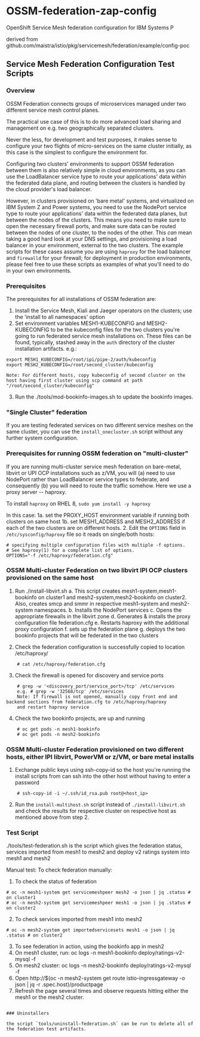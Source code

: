 # OSSM-federation-zap-config

OpenShift Service Mesh federation configuration for IBM Systems P 

derived from github.com/maistra/istio/pkg/servicemesh/federation/example/config-poc


## Service Mesh Federation Configuration Test Scripts

### Overview

OSSM Federation connects groups of microservices managed under two different service mesh control planes. 

The practical use case of this is to do more advanced load sharing and management on e.g. two geographically separated clusters.  

Never the less, for development and test purposes, it makes sense to configure your two flights of micro-services on the same cluster initially, as this case is the simplest to configure the environment for. 

Configuring two clusters' environments to support OSSM federation between them is also relatively simple in cloud environments, as you can use the LoadBalancer service type to route your applications' data within the federated data plane, and routing between the clusters is handled by the cloud provider's load balancer.  

However, in clusters provisioned on 'bare metal' systems, and virtualized on IBM System Z and Power systems, you need to use the NodePort service type to route your applications' data within the federated data planes, but between the nodes of the clusters.  This means you need to make sure to open the necessary firewall ports, and make sure data can be routed between the nodes of one cluster, to the nodes of the other.  This _can_ mean taking a good hard look at your DNS settings, and provisioning a load balancer in your environment, external to the two clusters. The example scripts for these cases assume you are using `haproxy` for the load balancer and `firewalld` for your firewall; for deployment in production environments, please feel free to use these scripts as examples of what you'll need to do in your own environments.     

### Prerequisites

The prerequisites for all installations of OSSM federation are:

 1.  Install the Service Mesh, Kiali and Jaeger operators on the clusters; use the 'install to all namespaces' option
 2.  Set environment variables MESH1-KUBECONFIG and MESH2-KUBECONFIG to be the kubeconfig files for the two clusters you're going to run federated service mesh installations on. These files can be found, typically, stashed away in the `auth` directory of the cluster installation artifacts.
e.g.:

```
export MESH1_KUBECONFIG=/root/ipi/pipe-2/auth/kubeconfig
export MESH2_KUBECONFIG=/root/second_cluster/kubeconfig

Note: For different hosts, copy kubeconfig of second cluster on the host having first cluster using scp command at path "/root/second_cluster/kubeconfig"
```
 3.  Run the ./tools/mod-bookinfo-images.sh to update the bookinfo images. 

### "Single Cluster" federation

If you are testing federated services on two different service meshes on the same cluster, you can use the `install_onecluster.sh` script without any further system configuration.


### Prerequisites for running OSSM federation on "multi-cluster"

If you are running multi-cluster service mesh federation on bare-metal, libvirt or UPI OCP installations such as z/VM, you will (a) need to use NodePort rather than LoadBalancer service types to federate, and consequently (b) you will need to route the traffic somehow.  Here we use a proxy server -- haproxy.    

To install `haproxy` on RHEL 8, `sudo yum install -y haproxy`

In this case:
 1a.  set the PROXY_HOST environment variable if running both clusters on same host 
 1b. set   MESH1_ADDRESS and MESH2_ADDRESS if each of the two clusters are on different hosts. 
 2.  Edit the `OPTIONS` field in `/etc/sysconfig/haproxy` file so it reads on single/both hosts:

```# Add extra options to the haproxy daemon here. This can be useful for
# specifying multiple configuration files with multiple -f options.
# See haproxy(1) for a complete list of options.
OPTIONS="-f /etc/haproxy/federation.cfg"
```

### OSSM Multi-cluster Federation on two libvirt IPI OCP clusters provisioned on the same host

1. Run ./install-libvirt.sh
	a. This script creates mesh1-system,mesh1-bookinfo on cluster1 and mesh2-system,mesh2-bookinfo on cluster2.
	   Also, creates smcp and smmr in respective mesh1-system and mesh2-system namespaces.
	b. Installs the NodePort services
	c. Opens the appropriate firewalls in the libvirt zone
	d. Generates & installs the proxy configuration file federation.cfg
	e. Restarts haproxy with the additional proxy configuration
	f. sets up the federation plane 
	g. deploys the two bookinfo projects that will be federated in the two clusters

2. Check the federation configuration is successfully copied to location /etc/haproxy/
```
	# cat /etc/haproxy/federation.cfg
```

3. Check the firewall is opened for discovery and service ports
```	
	# grep -w '<discovery_port/service_port>/tcp' /etc/services
	e.g. # grep -w '32568/tcp' /etc/services
	Note: If firewall is not opened, manually copy front end and backend sections from federation.cfg to /etc/haproxy/haproxy 
	and restart haproxy service
```	
	
4. Check the two bookinfo projects, are up and running
```
	# oc get pods -n mesh1-bookinfo
	# oc get pods -n mesh2-bookinfo
```


### OSSM Multi-cluster Federation provisioned on two different hosts, either IPI libvirt, PowerVM or z/VM, or bare metal installs

1. Exchange public keys using ssh-copy-id so the host you're running the install scripts from can ssh into the other host without having to enter a password 
```
	# ssh-copy-id -i ~/.ssh/id_rsa.pub root@<host_ip>
```
2. Run the `install-multihost.sh` script instead of `./install-libvirt.sh` and check the results for respective cluster on respective host as mentioned above from step 2.

### Test Script

./tools/test-federation.sh is the script which gives the federation status, services imported from mesh1 to mesh2 and deploy v2 ratings system into mesh1 and mesh2

Manual test:
To check federation manually:
1. To check the status of federation
```
# oc -n mesh1-system get servicemeshpeer mesh2 -o json | jq .status # on cluster1
# oc -n mesh2-system get servicemeshpeer mesh1 -o json | jq .status # on cluster2
```

2. To check services imported from mesh1 into mesh2
```
# oc -n mesh2-system get importedservicesets mesh1 -o json | jq .status # on cluster2
```
3. To see federation in action, using the bookinfo app in mesh2
1. On mesh1 cluster, run: oc logs -n mesh1-bookinfo deploy/ratings-v2-mysql -f
2. On mesh2 cluster: oc logs -n mesh2-bookinfo deploy/ratings-v2-mysql -f
3. Open http://$(oc -n mesh2-system get route istio-ingressgateway -o json | jq -r .spec.host)/productpage
4. Refresh the page several times and observe requests hitting either the mesh1 or the mesh2 cluster.
```

### Uninstallers

the script `tools/uninstall-federation.sh` can be run to delete all of the federation test artifacts. 




